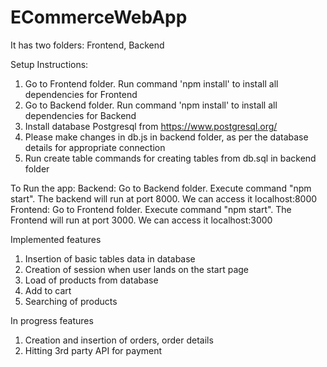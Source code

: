# ECommerceWebApp
It has two folders: Frontend, Backend

Setup Instructions:
1. Go to Frontend folder. Run command 'npm install' to install all dependencies for Frontend
2. Go to Backend folder. Run command 'npm install' to install all dependencies for Backend
3. Install database Postgresql from https://www.postgresql.org/
4. Please make changes in db.js in backend folder, as per the database details for appropriate connection
5. Run create table commands for creating tables from db.sql in backend folder

To Run the app:
Backend: Go to Backend folder. Execute command "npm start". The backend will run at port 8000. We can access it localhost:8000
Frontend: Go to Frontend folder. Execute command "npm start". The Frontend will run at port 3000. We can access it localhost:3000

Implemented features
1. Insertion of basic tables data in database
2. Creation of session when user lands on the start page
3. Load of products from database
4. Add to cart
5. Searching of products

In progress features
1. Creation and insertion of orders, order details
2. Hitting 3rd party API for payment